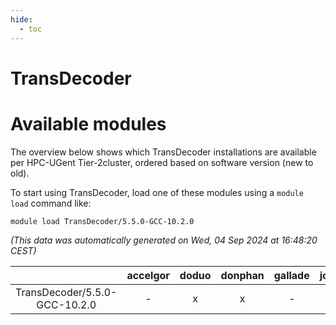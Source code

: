 ```yaml
---
hide:
  - toc
---
```


TransDecoder
============

# Available modules


The overview below shows which TransDecoder installations are available per HPC-UGent Tier-2cluster, ordered based on software version (new to old).

To start using TransDecoder, load one of these modules using a `module load` command like:

```shell
module load TransDecoder/5.5.0-GCC-10.2.0
```

*(This data was automatically generated on Wed, 04 Sep 2024 at 16:48:20 CEST)*  

| |accelgor|doduo|donphan|gallade|joltik|shinx|skitty|
| :---: | :---: | :---: | :---: | :---: | :---: | :---: | :---: |
|TransDecoder/5.5.0-GCC-10.2.0|-|x|x|-|x|-|x|

